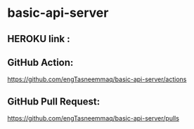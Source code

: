 # basic-api-server

## HEROKU link :



## GitHub Action:
https://github.com/engTasneemmaq/basic-api-server/actions


## GitHub Pull Request:
https://github.com/engTasneemmaq/basic-api-server/pulls

